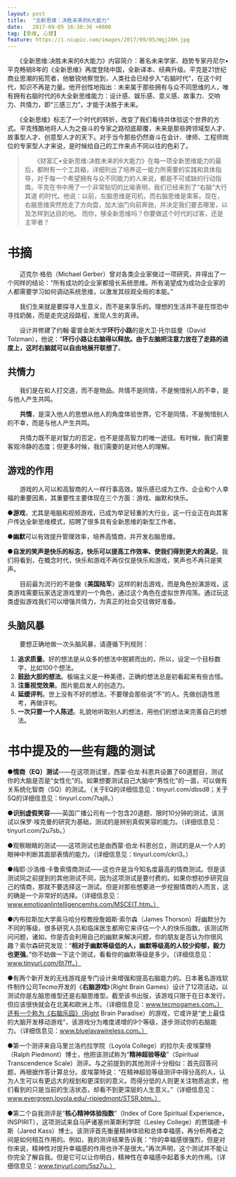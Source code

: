 ```yaml
---
layout: post
title:  "全新思维：决胜未来的6大能力"
date:   2017-09-05 16:38:36 +0800
tag: [思维, 心理]
feature: https://i.niupic.com/images/2017/09/05/Wgj28H.jpg
---
```


　　《全新思维:决胜未来的6大能力》内容简介：著名未来学家、趋势专家丹尼尔•平克畅销8年的《全新思维》再度登陆中国，全新译本、经典升级。平克是21世纪商业思潮的拓荒者，他敏锐地察觉到，人类社会已经步入“右脑时代”，在这个时代，知识不再是力量。他开创性地指出：未来属于那些拥有与众不同思维的人，唯有拥有右脑时代的6大全新思维能力：设计感、娱乐感、意义感、故事力、交响力、共情力，即“三感三力”，才能于决胜于未来。

　　《全新思维》标志了一个时代的转折，改变了我们看待并体验这个世界的方式。平克残酷地将人人为之奋斗的专家之路彻底颠覆，未来是那些跨领域型人才、故事型人才、创意型人才的天下。对于当今那些仍然奋斗在会计、律师、工程师岗位的专家型人才来说，是时候给自己的工作来点不同以往的色彩了。

>　　《财富汇•全新思维:决胜未来的6大能力》在每一项全新思维能力的最后，都附有一个工具箱，详细列出了培养这一能力所需要的实践和具体指导，对于每一个希望拥有与众不同能力的人来说，都是不可或缺的行动指南。平克在书中用了一个非常贴切的比喻表明，我们已经来到了“右脑”大行其道 的时代。他说：以前，左脑思维是司机，而右脑思维是乘客。现在，右脑思维突然抢走了方向盘，加大油门向前奔驰，并决定我们要去哪里，以及怎样到达目的地。 而你，够全新思维吗？你要做这个时代的过客，还是主宰者？

# 书摘

　　迈克尔·格伯（Michael Gerber）曾对各类企业家做过一项研究，并得出了一个同样的结论：“所有成功的企业家都擅长系统思维。所有渴望成为成功企业家的人都需要学习如何调动系统思维，以激发其综观全局的本能。”

　　我们生来就是要探寻人生意义，而不是来享乐的。理想的生活并不是在惊恐中寻找奶酪，而是走完这段路程，发现人生的真谛。

　　设计并修建了约翰·霍普金斯大学**环行小路**的是大卫·托尔兹曼（David Tolzman），他说：“**环行小路让右脑得以释放。由于左脑把注意力放在了走路的进度上，这时右脑就可以自由地展开联想了**。
## 共情力

　　我们是在和人打交道，而不是物品。共情不是同情，不是惋惜别人的不幸，是与他人产生共鸣。

　　**共情**，是深入他人的思想从他人的角度体验世界。它不是同情，不是惋惜别人的不幸，而是与他人产生共鸣。

　　共情力既不是对智力的否定，也不是提高智力的唯一途径。有时候，我们需要客观冷静的态度；但更多时候，我们需要的是对他人的理解。

## 游戏的作用

　　游戏的人可以和高智商的人一样行事高效。娱乐感已成为工作、企业和个人幸福的重要因素，其重要性主要体现在三个方面：游戏、幽默和快乐。 

●**游戏**，尤其是电脑和视频游戏，已成为举足轻重的大行业，这一行业正在向其客户传达全新思维模式，招聘了很多具有全新思维的新型工作者。 

●**幽默**可以有效提升管理效率，培养高情商，并开发右脑思维。 

●**自发的笑声是快乐的标志，快乐可以提高工作效率、使我们得到更大的满足**。我们将看到，在概念时代，快乐和游戏不再仅仅是快乐和游戏，笑声也不再只是笑声。

　　目前最为流行的不是像《**美国陆军**》这样的射击游戏，而是角色扮演游戏，这类游戏需要玩家选定游戏里的一个角色，通过这个角色在虚拟世界闯荡。通过玩这类虚拟游戏我们可以增强共情力，为真正的社会交往做好准备。

## 头脑风暴

　　要想正确地做一次头脑风暴，请遵循下列规则： 

1. **追求质量**。好的想法是从众多的想法中脱颖而出的，所以，设定一个目标数字，比如100个想法。 
2. **鼓励大胆的想法**。极端主义是一种美德，正确的想法总是初看起来有些古怪。 
3. **注重视觉效果**。图片能启发人的创造力。 
4. **延缓评判**。世上没有不好的想法，不要理会那些说“不”的人。先做创造性思考，再做评判。 
5. **一次只要一个人陈述**。礼貌地听取别人的想法，用他们的想法来完善自己的想法。


# 书中提及的一些有趣的测试

●**情商（EQ）测试**——在这项测试里，西蒙·伯龙·科恩共设置了60道题目，测试你的大脑是否是“女性化”的。如果想要测试自己大脑中“男性化”的一面，可以做有关系统化智商（SQ）的测试。（关于EQ的详细信息见：tinyurl.com/dbsd8；关于SQ的详细信息见：tinyurl.com/7taj8。） 

●**识别虚假笑容**——英国广播公司有一个包含20道题、限时10分钟的测试，该测试以保罗·埃克曼的研究为基础，测试的是辨别真假笑容的能力。（详细信息见：tinyurl.com/2u7sb。） 

●观察眼睛的测试——这项测试也是由西蒙·伯龙·科恩创立，测试的是从一个人的眼神中判断其面部表情的能力。（详细信息见：tinyurl.com/ckri3。） 

●梅耶·沙洛维·卡鲁索情商测试——这也许是当今知名度最高的情商测试。但是该测试同之前提到的其他测试不同，因为这项测试是要付费的。如果你想初步研究自己的情商，那就不要选择这一测试。但是对那些想要进一步挖掘情商的人而言，这的确是一个非常好的选择。（详细信息见：www.emotioanlintelligencemhs.com/MSCEIT.htm。）

●内布拉斯加大学奥马哈分校教授詹姆斯·索尔森（James Thorson）将幽默分为不同的等级，很多研究人员和临床医生都用它来评估一个人的快乐指数。该测试所问问题，诸如，你是否会利用自己的幽默来解决问题，你的朋友是否认为你很风趣？索尔森研究发现：“**相对于幽默等级低的人，幽默等级高的人较少抑郁，毅力也更强**。”你不妨做一下这个测试，看看你的幽默等级是多少。（详细信息见：www.tinyurl.com/6t7ff。）

●有两个新开发的无线游戏是专门设计来增强和提高右脑能力的。日本著名游戏软件制作公司Tecmo开发的《**右脑游戏**》（Right Brain Games）设计了12项活动，以测试你是左脑思维型还是右脑思维型。截至该书出版，该游戏只限于在日本发行，但应该很快就会在北美和欧洲上市。（详细信息见：www.tecmogames.com。）还有一个称为《右脑乐园》（Right Brain Paradise）的游戏，它或许是“史上最佳的大脑开发移动游戏”，该游戏分为难度递增的9个等级，逐步测试你的右脑能力。（详细信息见：www.bluelavawireless.com。）

●第一个测评来自马里兰洛约拉学院（Loyola College）的拉尔夫·皮埃蒙特（Ralph Piedmont）博士，他把该测试称为“**精神超验等级**”（Spiritual Transcendence Scale）测评。与之前提到的其他测评十分相似：首先回答问题，再根据作答计算总分。皮埃蒙特说：“在精神超验等级测评中得分高的人，认为人生可以有更远大的规划和更深刻的意义。而得分低的人则更关注物质追求，他们看到的只是当前的生活状态，却看不到更深层的人生意义。”（详细信息见：www.evergreen.loyola.edu/-ripiedmont/STSR.btm。） 

●第二个自我测评是“**核心精神体验指数**”（Index of Core Spiritual Experience，INSPIRIT），这项测试来自马萨诸塞州莱斯利学院（Lesley College）的贾瑞德·卡斯（Jared Kass）博士。该测评首先衡量精神体验和总体幸福感，再分析两者之间是如何相互作用的。例如，我的测评结果告诉我：“你的幸福感很强烈，但是对你来说，精神性对提升幸福感的作用也许不是很大。”再次声明，这个测试并不能让你完全了解自我。但是它可以让你明白，精神性在幸福感中起着多大的作用。（详细信息见：www.tinyurl.com/5sz7u。）
